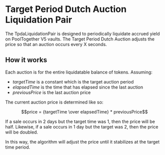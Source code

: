 # Target Period Dutch Auction Liquidation Pair

The TpdaLiquidationPair is designed to periodically liquidate accrued yield on PoolTogether V5 vaults.  The Target Period Dutch Auction adjusts the price so that an auction occurs every X seconds.

## How it works

Each auction is for the entire liquidatable balance of tokens. Assuming:

- $targetTime$ is a constant which is the target auction period
- $elapsedTime$ is the time that has elapsed since the last auction
- $previousPrice$ is the last auction price

The current auction price is determined like so:

$$price = {targetTime \over elapsedTime} * previousPrice$$

If a sale occurs in 2 days but the target time was 1, then the price will be half. Likewise, if a sale occurs in 1 day but the target was 2, then the price will be doubled.

In this way, the algorithm will adjust the price until it stabilizes at the target time period.